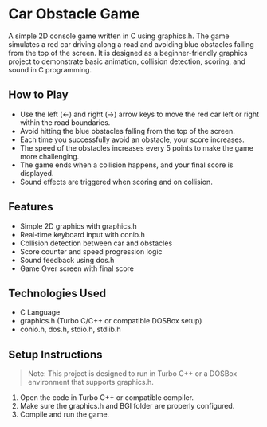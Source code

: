 # Car Obstacle Game

A simple 2D console game written in C using graphics.h. The game simulates a red car driving along a road and avoiding blue obstacles falling from the top of the screen. It is designed as a beginner-friendly graphics project to demonstrate basic animation, collision detection, scoring, and sound in C programming.

## How to Play

- Use the left (←) and right (→) arrow keys to move the red car left or right within the road boundaries.
- Avoid hitting the blue obstacles falling from the top of the screen.
- Each time you successfully avoid an obstacle, your score increases.
- The speed of the obstacles increases every 5 points to make the game more challenging.
- The game ends when a collision happens, and your final score is displayed.
- Sound effects are triggered when scoring and on collision.

## Features

- Simple 2D graphics with graphics.h
- Real-time keyboard input with conio.h
- Collision detection between car and obstacles
- Score counter and speed progression logic
- Sound feedback using dos.h
- Game Over screen with final score

## Technologies Used

- C Language
- graphics.h (Turbo C/C++ or compatible DOSBox setup)
- conio.h, dos.h, stdio.h, stdlib.h

## Setup Instructions

> Note: This project is designed to run in Turbo C++ or a DOSBox environment that supports graphics.h.

1. Open the code in Turbo C++ or compatible compiler.
2. Make sure the graphics.h and BGI folder are properly configured.
3. Compile and run the game.

 
